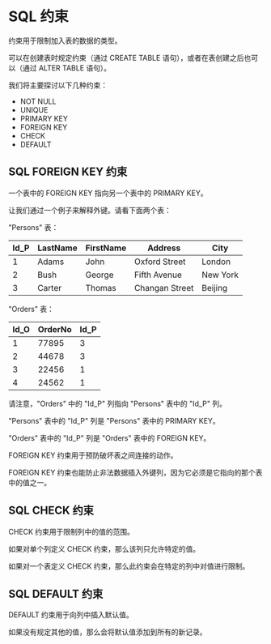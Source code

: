 # SQL 约束

约束用于限制加入表的数据的类型。

可以在创建表时规定约束（通过 CREATE TABLE 语句），或者在表创建之后也可以（通过 ALTER TABLE 语句）。

我们将主要探讨以下几种约束：

* NOT NULL
* UNIQUE
* PRIMARY KEY
* FOREIGN KEY
* CHECK
* DEFAULT

## SQL FOREIGN KEY 约束

一个表中的 FOREIGN KEY 指向另一个表中的 PRIMARY KEY。

让我们通过一个例子来解释外键。请看下面两个表：

"Persons" 表：

|Id_P|LastName|FirstName|Address|City|
| ------| ----------| -----------| ----------------| ----------|
|1|Adams|John|Oxford Street|London|
|2|Bush|George|Fifth Avenue|New York|
|3|Carter|Thomas|Changan Street|Beijing|

"Orders" 表：

|Id_O|OrderNo|Id_P|
| ------| ---------| ------|
|1|77895|3|
|2|44678|3|
|3|22456|1|
|4|24562|1|

请注意，"Orders" 中的 "Id_P" 列指向 "Persons" 表中的 "Id_P" 列。

"Persons" 表中的 "Id_P" 列是 "Persons" 表中的 PRIMARY KEY。

"Orders" 表中的 "Id_P" 列是 "Orders" 表中的 FOREIGN KEY。

FOREIGN KEY 约束用于预防破坏表之间连接的动作。

FOREIGN KEY 约束也能防止非法数据插入外键列，因为它必须是它指向的那个表中的值之一。

## SQL CHECK 约束

CHECK 约束用于限制列中的值的范围。

如果对单个列定义 CHECK 约束，那么该列只允许特定的值。

如果对一个表定义 CHECK 约束，那么此约束会在特定的列中对值进行限制。

## SQL DEFAULT 约束

DEFAULT 约束用于向列中插入默认值。

如果没有规定其他的值，那么会将默认值添加到所有的新记录。
